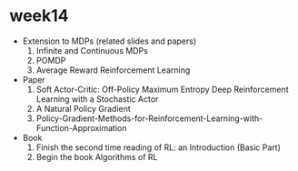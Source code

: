 # week14

* Extension to MDPs (related slides and papers)
  1. Infinite and Continuous MDPs
  2. POMDP
  3. Average Reward Reinforcement Learning
* Paper
  1. Soft Actor-Critic: Off-Policy Maximum Entropy Deep Reinforcement Learning with a Stochastic Actor
  2. A Natural Policy Gradient
  3. Policy-Gradient-Methods-for-Reinforcement-Learning-with-Function-Approximation 
* Book
  1. Finish the second time reading of RL: an Introduction (Basic Part)
  2. Begin the book Algorithms of RL
